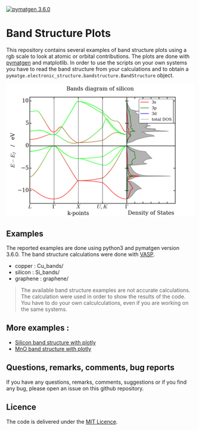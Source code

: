 [![pymatgen 3.6.0](https://img.shields.io/badge/pymatgen-3.6.0-blue.svg)](http://pymatgen.org/)

# Band Structure Plots

This repository contains several examples of band structure plots
using a rgb scale to look at atomic or orbital contributions. The plots are done
with [pymatgen](http://pymatgen.org/) and matplotlib. In order to use the
scripts on your own systems you have to read the band structure from your
calculations and to obtain a `pymatge.electronic_structure.bandstructure.BandStructure`
object.

![Silicon](./Si_bands/bands_Si.png)

## Examples

The reported examples are done using python3 and pymatgen version 3.6.0. The
band structure calculations were done with [VASP](http://www.vasp.at).

* copper : Cu_bands/
* silicon : Si_bands/
* graphene : graphene/

> The available band structure examples are not accurate calculations. The
> calculation were used in order to show the results of the code.
> You have to do your own calculculations, even if you are working on the same
> systems.

## More examples :

* [Silicon band structure with plotly](http://nbviewer.jupyter.org/github/gvallverdu/cookbook/blob/master/plotly_bandDiagram.ipynb)
* [MnO band structure with plotly](http://nbviewer.jupyter.org/github/gvallverdu/cookbook/blob/master/plotly_bandDiagram_SpinPolarized.ipynb)

## Questions, remarks, comments, bug reports

If you have any questions, remarks, comments, suggestions or if you find
any bug, please open an issue on this github repository.

## Licence

The code is delivered under the [MIT Licence](./LICENSE).
